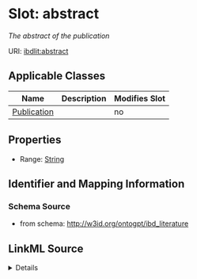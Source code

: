 

# Slot: abstract


_The abstract of the publication_



URI: [ibdlit:abstract](http://w3id.org/ontogpt/ibd_literature/abstract)



<!-- no inheritance hierarchy -->





## Applicable Classes

| Name | Description | Modifies Slot |
| --- | --- | --- |
| [Publication](Publication.md) |  |  no  |







## Properties

* Range: [String](String.md)





## Identifier and Mapping Information







### Schema Source


* from schema: http://w3id.org/ontogpt/ibd_literature




## LinkML Source

<details>
```yaml
name: abstract
description: The abstract of the publication
from_schema: http://w3id.org/ontogpt/ibd_literature
rank: 1000
alias: abstract
owner: Publication
domain_of:
- Publication
range: string

```
</details>